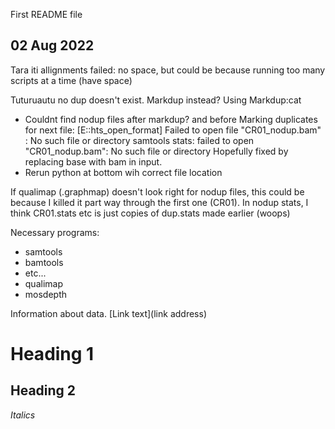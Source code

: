 First README file


## 02 Aug 2022
Tara iti allignments failed: no space, but could be because running too many scripts at a time (have space)

Tuturuautu no dup doesn't exist. Markdup instead?
Using Markdup:cat
- Couldnt find nodup files after markdup? and before Marking duplicates for next file:
    [E::hts_open_format] Failed to open file "CR01_nodup.bam" : No such file or directory
    samtools stats: failed to open "CR01_nodup.bam": No such file or directory
        Hopefully fixed by replacing base with bam in input.
- Rerun python at bottom wih correct file location

If qualimap (.graphmap) doesn't look right for nodup files, this could be because I killed it part way through the first one (CR01).
In nodup stats, I think CR01.stats etc is just copies of dup.stats made earlier (woops)


Necessary programs:
- samtools
- bamtools
- etc...
- qualimap
- mosdepth

Information about data.
[Link text](link address)

# Heading 1
## Heading 2
*Italics*
